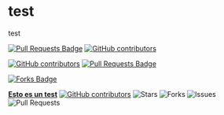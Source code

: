 # test
test


<a href="https://github.com/GTAC-ITEAM-UPV/test/pulls"><img src="https://img.shields.io/github/issues-pr/GTAC-ITEAM-UPV/test" alt="Pull Requests Badge"/></a>
<a href="https://github.com/GTAC-ITEAM-UPV/test/graphs/contributors"><img alt="GitHub contributors" src="https://img.shields.io/github/contributors/GTAC-ITEAM-UPV/test?color=2b9348"></a>

<a href="https://github.com/GTAC-ITEAM-UPV/test/graphs/contributors"><img alt="GitHub contributors" src="https://img.shields.io/github/contributors/GTAC-ITEAM-UPV/test?color=2b9348"></a>
<a href="https://github.com/GTAC-ITEAM-UPV/test/pulls"><img src="https://img.shields.io/github/issues-pr/GTAC-ITEAM-UPV/test" alt="Pull Requests Badge"/></a>


<a href="https://github.com/GTAC-ITEAM-UPV/test/network/members"><img src="https://img.shields.io/github/forks/GTAC-ITEAM-UPV/test" alt="Forks Badge"/></a>


<a href="https://github.com/GTAC-ITEAM-UPV/test"><b>Esto es un test</b></a></td>
<a href="https://github.com/GTAC-ITEAM-UPV/test/graphs/contributors"><img alt="GitHub contributors" src="https://img.shields.io/github/contributors/GTAC-ITEAM-UPV/test?color=2b9348"></a>
<img alt="Stars" src="https://img.shields.io/github/stars/GTAC-ITEAM-UPV/test?style=flat-square&labelColor=343b41"/></td>
<img alt="Forks" src="https://img.shields.io/github/forks/GTAC-ITEAM-UPV/test?style=flat-square&labelColor=343b41"/></td>
<img alt="Issues" src="https://img.shields.io/github/issues/GTAC-ITEAM-UPV/test?style=flat-square&labelColor=343b41"/></td>
<img alt="Pull Requests" src="https://img.shields.io/github/issues-pr/GTAC-ITEAM-UPV/test?style=flat-square&labelColor=343b41"/></td>
